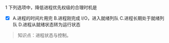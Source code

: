 1
下列选项中，降低进程优先权级的合理时机是
- [x] A.进程的时间片用完 B.进程刚完成 I/O，进入就绪列队 C.进程长期处于就绪列队 D.进程从就绪状态转为运行状态

> 知识点：进程状态与控制。
